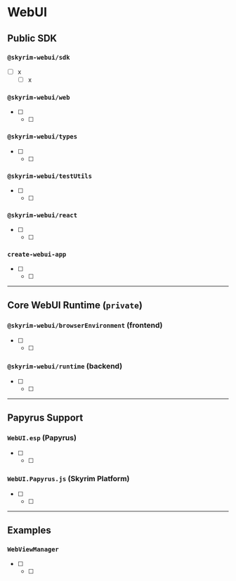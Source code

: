 # WebUI

## Public SDK

### `@skyrim-webui/sdk`

- [ ] x
  - [ ] x

### `@skyrim-webui/web`

- [ ] 
  - [ ] 

### `@skyrim-webui/types`

- [ ] 
  - [ ] 

### `@skyrim-webui/testUtils`

- [ ] 
  - [ ] 

### `@skyrim-webui/react`

- [ ] 
  - [ ] 

### `create-webui-app`

- [ ] 
  - [ ] 

---

## Core WebUI Runtime (`private`)

### `@skyrim-webui/browserEnvironment` (frontend)

- [ ] 
  - [ ] 

### `@skyrim-webui/runtime` (backend)

- [ ] 
  - [ ] 

---

## Papyrus Support

### `WebUI.esp` (Papyrus)

- [ ] 
  - [ ] 

### `WebUI.Papyrus.js` (Skyrim Platform)

- [ ] 
  - [ ] 

---

## Examples

### `WebViewManager`

- [ ] 
  - [ ] 
